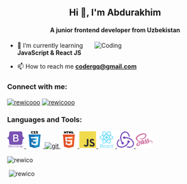 <h2 align="center">Hi 👋, I'm Abdurakhim</h2>
<h4 align="center">A junior frontend developer from Uzbekistan</h4>
<img align="right" alt="Coding" width="300" src="https://media.tenor.com/z4_HKSF6Nx8AAAAM/typing-jim-carrey.gif">


- 🌱 I’m currently learning **JavaScript & React JS**

- 📫 How to reach me **codergq@gmail.com**

<h3 align="left">Connect with me:</h3>
<p align="left">
<a href="https://instagram.com/rewicooo" target="blank"><img align="center" src="https://raw.githubusercontent.com/rahuldkjain/github-profile-readme-generator/master/src/images/icons/Social/instagram.svg" alt="rewicooo" height="30" width="40" /></a>
<a href="https://t.me/rewico" target="blank"><img align="center" src="https://cdn.cdnlogo.com/logos/t/57/telegram-2019.svg" alt="rewicooo" height="30" width="40" /></a>
</p>

<h3 align="left">Languages and Tools:</h3>
<p align="left"> <a href="https://getbootstrap.com" target="_blank" rel="noreferrer"> <img src="https://raw.githubusercontent.com/devicons/devicon/master/icons/bootstrap/bootstrap-plain-wordmark.svg" alt="bootstrap" width="40" height="40"/> </a> <a href="https://www.w3schools.com/css/" target="_blank" rel="noreferrer"> <img src="https://raw.githubusercontent.com/devicons/devicon/master/icons/css3/css3-original-wordmark.svg" alt="css3" width="40" height="40"/> </a> <a href="https://git-scm.com/" target="_blank" rel="noreferrer"> <img src="https://www.vectorlogo.zone/logos/git-scm/git-scm-icon.svg" alt="git" width="40" height="40"/> </a> <a href="https://www.w3.org/html/" target="_blank" rel="noreferrer"> <img src="https://raw.githubusercontent.com/devicons/devicon/master/icons/html5/html5-original-wordmark.svg" alt="html5" width="40" height="40"/> </a> <a href="https://developer.mozilla.org/en-US/docs/Web/JavaScript" target="_blank" rel="noreferrer"> <img src="https://raw.githubusercontent.com/devicons/devicon/master/icons/javascript/javascript-original.svg" alt="javascript" width="40" height="40"/> </a> <a href="https://reactjs.org/" target="_blank" rel="noreferrer"> <img src="https://raw.githubusercontent.com/devicons/devicon/master/icons/react/react-original-wordmark.svg" alt="react" width="40" height="40"/> </a> <a href="https://redux.js.org" target="_blank" rel="noreferrer"> <img src="https://raw.githubusercontent.com/devicons/devicon/master/icons/redux/redux-original.svg" alt="redux" width="40" height="40"/> </a> <a href="https://sass-lang.com" target="_blank" rel="noreferrer"> <img src="https://raw.githubusercontent.com/devicons/devicon/master/icons/sass/sass-original.svg" alt="sass" width="40" height="40"/> </a> </p>

<span><img align="center" src="https://github-readme-stats.vercel.app/api/top-langs?username=rewico&show_icons=true&theme=dark&title_color=d25b73&text_color=ffffff&bg_color=303030&locale=en&layout=compact" alt="rewico" /></span>


<span>&nbsp;<img align="center" src="https://github-readme-stats.vercel.app/api?username=rewico&show_icons=true&theme=dark&title_color=d25b73&text_color=ffffff&bg_color=303030&locale=en" alt="rewico" /></span>
